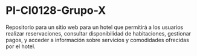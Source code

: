 # PI-CI0128-Grupo-X
Repositorio para un sitio web para un hotel que permitirá a los usuarios realizar reservaciones, consultar disponibilidad de habitaciones, gestionar pagos, y acceder a información sobre servicios y comodidades ofrecidas por el hotel.
